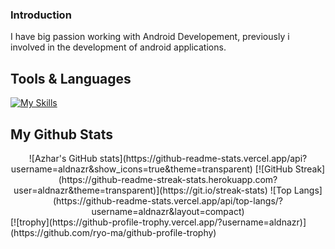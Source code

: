 ### Introduction
I have big passion working with Android Developement, previously i involved in the development of android applications.

## Tools & Languages
[![My Skills](https://skillicons.dev/icons?i=androidstudio,visualstudio,tailwind,postman,laravel,flutter,dart,kotlin,java,php,js,html,css&theme=light)](https://skillicons.dev)

## My Github Stats
<div align="center">
  ![Azhar's GitHub stats](https://github-readme-stats.vercel.app/api?username=aldnazr&show_icons=true&theme=transparent)
  [![GitHub Streak](https://github-readme-streak-stats.herokuapp.com?user=aldnazr&theme=transparent)](https://git.io/streak-stats)
  ![Top Langs](https://github-readme-stats.vercel.app/api/top-langs/?username=aldnazr&layout=compact)
</div>
[![trophy](https://github-profile-trophy.vercel.app/?username=aldnazr)](https://github.com/ryo-ma/github-profile-trophy)
